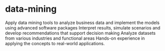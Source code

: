 # data-mining
Apply data mining tools to analyze business data and implement the models using advanced software packages
Interpret results, simulate scenarios and develop recommendations that support decision making
Analyze datasets from various industries and functional areas
Hands-on experience in applying the concepts to real-world applications. 

